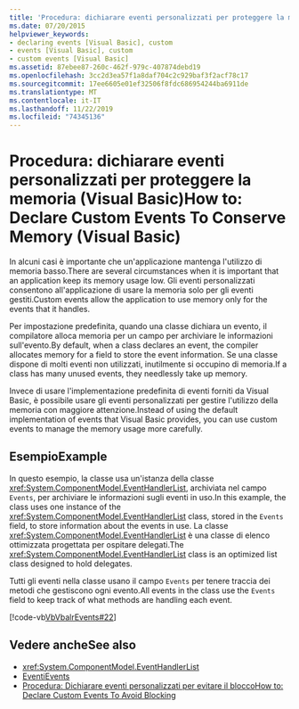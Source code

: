 ```yaml
---
title: 'Procedura: dichiarare eventi personalizzati per proteggere la memoria'
ms.date: 07/20/2015
helpviewer_keywords:
- declaring events [Visual Basic], custom
- events [Visual Basic], custom
- custom events [Visual Basic]
ms.assetid: 87ebee87-260c-462f-979c-407874debd19
ms.openlocfilehash: 3cc2d3ea57f1a8daf704c2c929baf3f2acf78c17
ms.sourcegitcommit: 17ee6605e01ef32506f8fdc686954244ba6911de
ms.translationtype: MT
ms.contentlocale: it-IT
ms.lasthandoff: 11/22/2019
ms.locfileid: "74345136"
---
```

# <a name="how-to-declare-custom-events-to-conserve-memory-visual-basic"></a><span data-ttu-id="26f00-102">Procedura: dichiarare eventi personalizzati per proteggere la memoria (Visual Basic)</span><span class="sxs-lookup"><span data-stu-id="26f00-102">How to: Declare Custom Events To Conserve Memory (Visual Basic)</span></span>
<span data-ttu-id="26f00-103">In alcuni casi è importante che un'applicazione mantenga l'utilizzo di memoria basso.</span><span class="sxs-lookup"><span data-stu-id="26f00-103">There are several circumstances when it is important that an application keep its memory usage low.</span></span> <span data-ttu-id="26f00-104">Gli eventi personalizzati consentono all'applicazione di usare la memoria solo per gli eventi gestiti.</span><span class="sxs-lookup"><span data-stu-id="26f00-104">Custom events allow the application to use memory only for the events that it handles.</span></span>  
  
 <span data-ttu-id="26f00-105">Per impostazione predefinita, quando una classe dichiara un evento, il compilatore alloca memoria per un campo per archiviare le informazioni sull'evento.</span><span class="sxs-lookup"><span data-stu-id="26f00-105">By default, when a class declares an event, the compiler allocates memory for a field to store the event information.</span></span> <span data-ttu-id="26f00-106">Se una classe dispone di molti eventi non utilizzati, inutilmente si occupino di memoria.</span><span class="sxs-lookup"><span data-stu-id="26f00-106">If a class has many unused events, they needlessly take up memory.</span></span>  
  
 <span data-ttu-id="26f00-107">Invece di usare l'implementazione predefinita di eventi forniti da Visual Basic, è possibile usare gli eventi personalizzati per gestire l'utilizzo della memoria con maggiore attenzione.</span><span class="sxs-lookup"><span data-stu-id="26f00-107">Instead of using the default implementation of events that Visual Basic provides, you can use custom events to manage the memory usage more carefully.</span></span>  
  
## <a name="example"></a><span data-ttu-id="26f00-108">Esempio</span><span class="sxs-lookup"><span data-stu-id="26f00-108">Example</span></span>  
 <span data-ttu-id="26f00-109">In questo esempio, la classe usa un'istanza della classe <xref:System.ComponentModel.EventHandlerList>, archiviata nel campo `Events`, per archiviare le informazioni sugli eventi in uso.</span><span class="sxs-lookup"><span data-stu-id="26f00-109">In this example, the class uses one instance of the <xref:System.ComponentModel.EventHandlerList> class, stored in the `Events` field, to store information about the events in use.</span></span> <span data-ttu-id="26f00-110">La classe <xref:System.ComponentModel.EventHandlerList> è una classe di elenco ottimizzata progettata per ospitare delegati.</span><span class="sxs-lookup"><span data-stu-id="26f00-110">The <xref:System.ComponentModel.EventHandlerList> class is an optimized list class designed to hold delegates.</span></span>  
  
 <span data-ttu-id="26f00-111">Tutti gli eventi nella classe usano il campo `Events` per tenere traccia dei metodi che gestiscono ogni evento.</span><span class="sxs-lookup"><span data-stu-id="26f00-111">All events in the class use the `Events` field to keep track of what methods are handling each event.</span></span>  
  
 [!code-vb[VbVbalrEvents#22](~/samples/snippets/visualbasic/VS_Snippets_VBCSharp/VbVbalrEvents/VB/Class1.vb#22)]  
  
## <a name="see-also"></a><span data-ttu-id="26f00-112">Vedere anche</span><span class="sxs-lookup"><span data-stu-id="26f00-112">See also</span></span>

- <xref:System.ComponentModel.EventHandlerList>
- [<span data-ttu-id="26f00-113">Eventi</span><span class="sxs-lookup"><span data-stu-id="26f00-113">Events</span></span>](../../../../visual-basic/programming-guide/language-features/events/index.md)
- [<span data-ttu-id="26f00-114">Procedura: Dichiarare eventi personalizzati per evitare il blocco</span><span class="sxs-lookup"><span data-stu-id="26f00-114">How to: Declare Custom Events To Avoid Blocking</span></span>](../../../../visual-basic/programming-guide/language-features/events/how-to-declare-custom-events-to-avoid-blocking.md)
